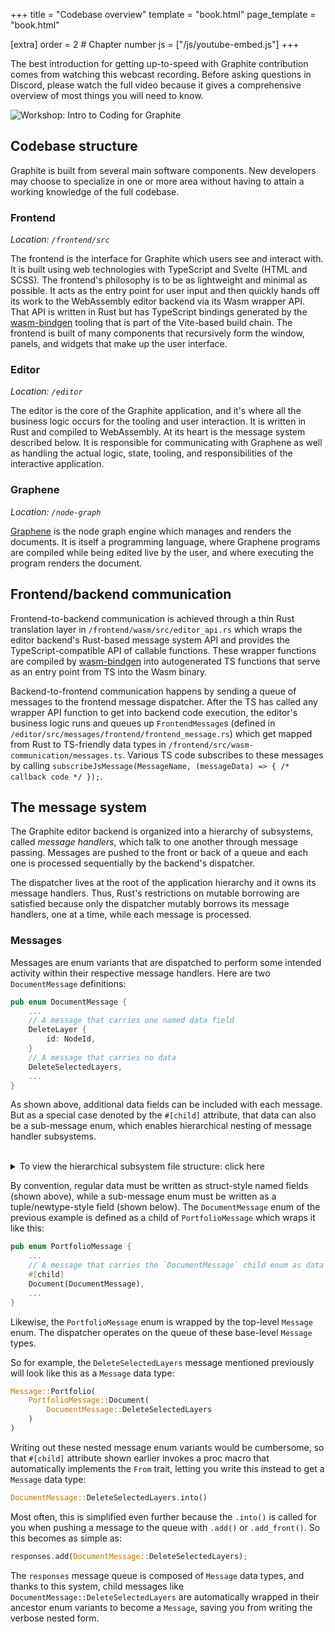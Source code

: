 +++
title = "Codebase overview"
template = "book.html"
page_template = "book.html"

[extra]
order = 2 # Chapter number
js = ["/js/youtube-embed.js"]
+++

The best introduction for getting up-to-speed with Graphite contribution comes from watching this webcast recording. Before asking questions in Discord, please watch the full video because it gives a comprehensive overview of most things you will need to know.

<div class="video-embed aspect-16x9">
	<img data-video-embed="vUzIeg8frh4" src="https://static.graphite.rs/content/volunteer/guide/workshop-intro-to-coding-for-graphite-youtube.avif" onerror="this.onerror = null; this.src = this.src.replace('.avif', '.png')" alt="Workshop: Intro to Coding for Graphite" />
</div>

<!-- ## Tech stack -->
<!-- - rustc: Compiler for node graph generics and custom nodes -->
<!-- - rust-gpu: Compiler backend to generate compute shaders from Rust source code -->
<!-- - wgpu: Portable graphics API for running compute shaders on desktop and web -->
<!-- - Tauri: lightweight desktop web UI shell while the backend runs natively (experimental) -->
<!-- - Vello: GPU-accelerated vector graphics renderer -->
<!-- - COSMIC Text: Text shaping and typesetting -->
<!-- - Wasmer or Wasmtime: Portable, sandboxed runtime for custom nodes -->
<!-- - Tokio: parallelized job execution in the node graph pipeline -->
<!-- - Xilem: High-performance native UI framework, to replace Tauri when ready -->

## Codebase structure

Graphite is built from several main software components. New developers may choose to specialize in one or more area without having to attain a working knowledge of the full codebase.

### Frontend

*Location: `/frontend/src`*

The frontend is the interface for Graphite which users see and interact with. It is built using web technologies with TypeScript and Svelte (HTML and SCSS). The frontend's philosophy is to be as lightweight and minimal as possible. It acts as the entry point for user input and then quickly hands off its work to the WebAssembly editor backend via its Wasm wrapper API. That API is written in Rust but has TypeScript bindings generated by the [wasm-bindgen](https://github.com/rustwasm/wasm-bindgen) tooling that is part of the Vite-based build chain. The frontend is built of many components that recursively form the window, panels, and widgets that make up the user interface.

### Editor

*Location: `/editor`*

The editor is the core of the Graphite application, and it's where all the business logic occurs for the tooling and user interaction. It is written in Rust and compiled to WebAssembly. At its heart is the message system described below. It is responsible for communicating with Graphene as well as handling the actual logic, state, tooling, and responsibilities of the interactive application.

### Graphene

*Location: `/node-graph`*

[Graphene](../graphene/) is the node graph engine which manages and renders the documents. It is itself a programming language, where Graphene programs are compiled while being edited live by the user, and where executing the program renders the document.

## Frontend/backend communication

Frontend-to-backend communication is achieved through a thin Rust translation layer in `/frontend/wasm/src/editor_api.rs` which wraps the editor backend's Rust-based message system API and provides the TypeScript-compatible API of callable functions. These wrapper functions are compiled by [wasm-bindgen](https://github.com/rustwasm/wasm-bindgen) into autogenerated TS functions that serve as an entry point from TS into the Wasm binary.

Backend-to-frontend communication happens by sending a queue of messages to the frontend message dispatcher. After the TS has called any wrapper API function to get into backend code execution, the editor's business logic runs and queues up `FrontendMessage`s (defined in `/editor/src/messages/frontend/frontend_message.rs`) which get mapped from Rust to TS-friendly data types in `/frontend/src/wasm-communication/messages.ts`. Various TS code subscribes to these messages by calling `subscribeJsMessage(MessageName, (messageData) => { /* callback code */ });`.

## The message system

The Graphite editor backend is organized into a hierarchy of subsystems, called *message handlers*, which talk to one another through message passing. Messages are pushed to the front or back of a queue and each one is processed sequentially by the backend's dispatcher.

The dispatcher lives at the root of the application hierarchy and it owns its message handlers. Thus, Rust's restrictions on mutable borrowing are satisfied because only the dispatcher mutably borrows its message handlers, one at a time, while each message is processed.

### Messages

Messages are enum variants that are dispatched to perform some intended activity within their respective message handlers. Here are two `DocumentMessage` definitions:
```rs
pub enum DocumentMessage {
	...
	// A message that carries one named data field
	DeleteLayer {
		id: NodeId,
	}
	// A message that carries no data
	DeleteSelectedLayers,
	...
}
```

As shown above, additional data fields can be included with each message. But as a special case denoted by the `#[child]` attribute, that data can also be a sub-message enum, which enables hierarchical nesting of message handler subsystems.

<br />
<details>
<summary>To view the hierarchical subsystem file structure: click here</summary>
<br />
<!--
Generated with:
cd editor/src/messages
tree -P '*_message.rs|*_message_handler.rs|*_tool.rs' --prune
Then the first line's "." was replaced with "messages"
-->

```
messages
├── broadcast
│   ├── broadcast_message.rs
│   └── broadcast_message_handler.rs
├── debug
│   ├── debug_message.rs
│   └── debug_message_handler.rs
├── dialog
│   ├── dialog_message.rs
│   ├── dialog_message_handler.rs
│   ├── export_dialog
│   │   ├── export_dialog_message.rs
│   │   └── export_dialog_message_handler.rs
│   ├── new_document_dialog
│   │   ├── new_document_dialog_message.rs
│   │   └── new_document_dialog_message_handler.rs
│   └── preferences_dialog
│       ├── preferences_dialog_message.rs
│       └── preferences_dialog_message_handler.rs
├── frontend
│   └── frontend_message.rs
├── globals
│   ├── globals_message.rs
│   └── globals_message_handler.rs
├── input_mapper
│   ├── input_mapper_message.rs
│   ├── input_mapper_message_handler.rs
│   └── key_mapping
│       ├── key_mapping_message.rs
│       └── key_mapping_message_handler.rs
├── input_preprocessor
│   ├── input_preprocessor_message.rs
│   └── input_preprocessor_message_handler.rs
├── layout
│   ├── layout_message.rs
│   └── layout_message_handler.rs
├── portfolio
│   ├── document
│   │   ├── document_message.rs
│   │   ├── document_message_handler.rs
│   │   ├── graph_operation
│   │   │   ├── graph_operation_message.rs
│   │   │   └── graph_operation_message_handler.rs
│   │   ├── navigation
│   │   │   ├── navigation_message.rs
│   │   │   └── navigation_message_handler.rs
│   │   ├── node_graph
│   │   │   ├── node_graph_message.rs
│   │   │   └── node_graph_message_handler.rs
│   │   ├── overlays
│   │   │   ├── overlays_message.rs
│   │   │   └── overlays_message_handler.rs
│   │   └── properties_panel
│   │       ├── properties_panel_message.rs
│   │       └── properties_panel_message_handler.rs
│   ├── menu_bar
│   │   ├── menu_bar_message.rs
│   │   └── menu_bar_message_handler.rs
│   ├── portfolio_message.rs
│   └── portfolio_message_handler.rs
├── preferences
│   ├── preferences_message.rs
│   └── preferences_message_handler.rs
├── tool
│   ├── tool_message.rs
│   ├── tool_message_handler.rs
│   ├── tool_messages
│   │   ├── artboard_tool.rs
│   │   ├── brush_tool.rs
│   │   ├── ellipse_tool.rs
│   │   ├── eyedropper_tool.rs
│   │   ├── fill_tool.rs
│   │   ├── freehand_tool.rs
│   │   ├── gradient_tool.rs
│   │   ├── imaginate_tool.rs
│   │   ├── line_tool.rs
│   │   ├── navigate_tool.rs
│   │   ├── path_tool.rs
│   │   ├── pen_tool.rs
│   │   ├── polygon_tool.rs
│   │   ├── rectangle_tool.rs
│   │   ├── select_tool.rs
│   │   ├── spline_tool.rs
│   │   └── text_tool.rs
│   └── transform_layer
│       ├── transform_layer_message.rs
│       └── transform_layer_message_handler.rs
└── workspace
    ├── workspace_message.rs
    └── workspace_message_handler.rs
```

<br />
</details>

By convention, regular data must be written as struct-style named fields (shown above), while a sub-message enum must be written as a tuple/newtype-style field (shown below). The `DocumentMessage` enum of the previous example is defined as a child of `PortfolioMessage` which wraps it like this:

```rs
pub enum PortfolioMessage {
	...
	// A message that carries the `DocumentMessage` child enum as data
	#[child]
	Document(DocumentMessage),
	...
}
```

Likewise, the `PortfolioMessage` enum is wrapped by the top-level `Message` enum. The dispatcher operates on the queue of these base-level `Message` types.

So for example, the `DeleteSelectedLayers` message mentioned previously will look like this as a `Message` data type:

```rs
Message::Portfolio(
	PortfolioMessage::Document(
		DocumentMessage::DeleteSelectedLayers
	)
)
```

Writing out these nested message enum variants would be cumbersome, so that `#[child]` attribute shown earlier invokes a proc macro that automatically implements the `From` trait, letting you write this instead to get a `Message` data type:

```rs
DocumentMessage::DeleteSelectedLayers.into()
```

Most often, this is simplified even further because the `.into()` is called for you when pushing a message to the queue with `.add()` or `.add_front()`. So this becomes as simple as:

```rs
responses.add(DocumentMessage::DeleteSelectedLayers);
```

The `responses` message queue is composed of `Message` data types, and thanks to this system, child messages like `DocumentMessage::DeleteSelectedLayers` are automatically wrapped in their ancestor enum variants to become a `Message`, saving you from writing the verbose nested form.
